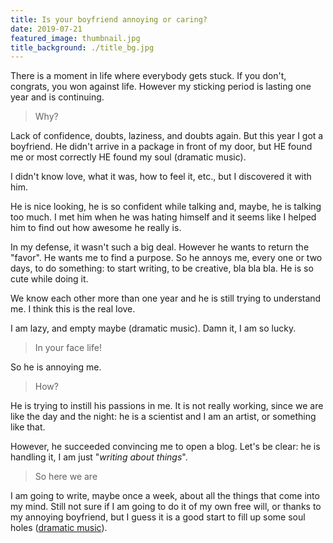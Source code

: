 ```yaml
---
title: Is your boyfriend annoying or caring?
date: 2019-07-21
featured_image: thumbnail.jpg
title_background: ./title_bg.jpg
---
```

There is a moment in life where everybody gets stuck. If you don't, congrats, you won against life. However my sticking period is lasting one year and is continuing.

> Why?

Lack of confidence, doubts, laziness, and doubts again. But this year I got a boyfriend. He didn't arrive in a package in front of my door, but HE found me or most correctly HE found my soul (dramatic music).

I didn't know love, what it was, how to feel it, etc., but I discovered it with him.

He is nice looking, he is so confident while talking and, maybe, he is talking too much. I met him when he was hating himself and it seems like I helped him to find out how awesome he really is.

In my defense, it wasn't such a big deal. However he wants to return the "favor". He wants me to find a purpose. So he annoys me, every one or two days, to do something: to start writing, to be creative, bla bla bla. He is so cute while doing it.

We know each other more than one year and he is still trying to understand me. I think this is the real love.

I am lazy, and empty maybe (dramatic music).
Damn it, I am so lucky.

> In your face life!

So he is annoying me.

> How?

He is trying to instill his passions in me. It is not really working, since we are like the day and the night: he is a scientist and I am an artist, or something like that.

However, he succeeded convincing me to open a blog.
Let's be clear: he is handling it, I am just "_writing about things_".

> So here we are

I am going to write, maybe once a week, about all the things that come into my mind. Still not sure if I am going to do it of my own free will, or thanks to my annoying boyfriend, but I guess it is a good start to fill up some soul holes ([dramatic music](https://www.youtube.com/watch?v=NhttZz9lmpk)).
